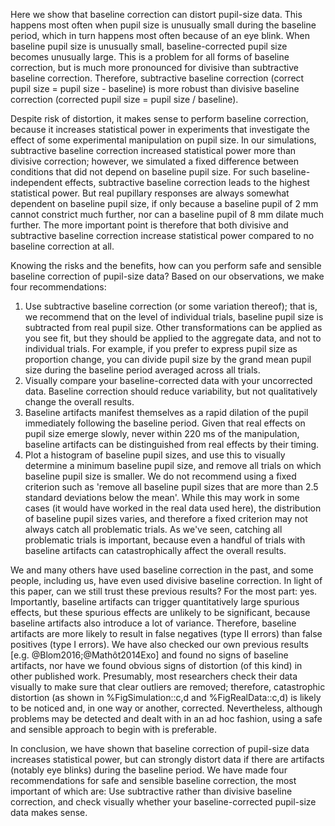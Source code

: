 Here we show that baseline correction can distort pupil-size data. This happens most often when pupil size is unusually small during the baseline period, which in turn happens most often because of an eye blink. When baseline pupil size is unusually small, baseline-corrected pupil size becomes unusually large. This is a problem for all forms of baseline correction, but is much more pronounced for divisive than subtractive baseline correction. Therefore, subtractive baseline correction (correct pupil size = pupil size - baseline) is more robust than divisive baseline correction (corrected pupil size = pupil size / baseline).

Despite risk of distortion, it makes sense to perform baseline correction, because it increases statistical power in experiments that investigate the effect of some experimental manipulation on pupil size. In our simulations, subtractive baseline correction increased statistical power more than divisive correction; however, we simulated a fixed difference between conditions that did not depend on baseline pupil size. For such baseline-independent effects, subtractive baseline correction leads to the highest statistical power. But real pupillary responses are always somewhat dependent on baseline pupil size, if only because a baseline pupil of 2 mm cannot constrict much further, nor can a baseline pupil of 8 mm dilate much further. The more important point is therefore that both divisive and subtractive baseline correction increase statistical power compared to no baseline correction at all.

Knowing the risks and the benefits, how can you perform safe and sensible baseline correction of pupil-size data? Based on our observations, we make four recommendations:

1. Use subtractive baseline correction (or some variation thereof); that is, we recommend that on the level of individual trials, baseline pupil size is subtracted from real pupil size. Other transformations can be applied as you see fit, but they should be applied to the aggregate data, and not to individual trials. For example, if you prefer to express pupil size as proportion change, you can divide pupil size by the grand mean pupil size during the baseline period averaged across all trials.
2. Visually compare your baseline-corrected data with your uncorrected data. Baseline correction should reduce variability, but not qualitatively change the overall results.
3. Baseline artifacts manifest themselves as a rapid dilation of the pupil immediately following the baseline period. Given that real effects on pupil size emerge slowly, never within 220 ms of the manipulation, baseline artifacts can be distinguished from real effects by their timing.
4. Plot a histogram of baseline pupil sizes, and use this to visually determine a minimum baseline pupil size, and remove all trials on which baseline pupil size is smaller. We do not recommend using a fixed criterion such as 'remove all baseline pupil sizes that are more than 2.5 standard deviations below the mean'. While this may work in some cases (it would have worked in the real data used here), the distribution of baseline pupil sizes varies, and therefore a fixed criterion may not always catch all problematic trials. As we've seen, catching all problematic trials is important, because even a handful of trials with baseline artifacts can catastrophically affect the overall results.

We and many others have used baseline correction in the past, and some people, including us, have even used divisive baseline correction. In light of this paper, can we still trust these previous results? For the most part: yes. Importantly, baseline artifacts can trigger quantitatively large spurious effects, but these spurious effects are unlikely to be significant, because baseline artifacts also introduce a lot of variance. Therefore, baseline artifacts are more likely to result in false negatives (type II errors) than false positives (type I errors). We have also checked our own previous results [e.g. @Blom2016;@Mathôt2014Exo] and found no signs of baseline artifacts, nor have we found obvious signs of distortion (of this kind) in other published work. Presumably, most researchers check their data visually to make sure that clear outliers are removed; therefore, catastrophic distortion (as shown in %FigSimulation::c,d and %FigRealData::c,d) is likely to be noticed and, in one way or another, corrected. Nevertheless, although problems may be detected and dealt with in an ad hoc fashion, using a safe and sensible approach to begin with is preferable.

In conclusion, we have shown that baseline correction of pupil-size data increases statistical power, but can strongly distort data if there are artifacts (notably eye blinks) during the baseline period. We have made four recommendations for safe and sensible baseline correction, the most important of which are: Use subtractive rather than divisive baseline correction, and check visually whether your baseline-corrected pupil-size data makes sense.
